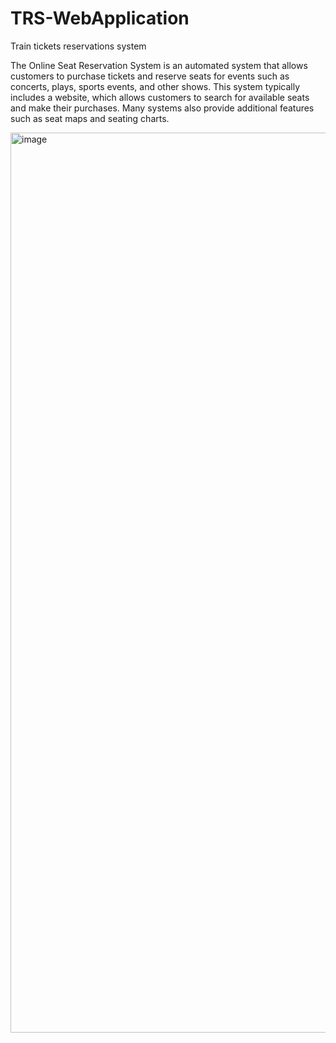 # TRS-WebApplication
Train tickets reservations system

The Online Seat Reservation System is an automated system that allows customers to purchase tickets and reserve seats for events such as concerts, plays, sports events, and other shows. This system typically includes a website, which allows customers to search for available seats and make their purchases. Many systems also provide additional features such as seat maps and seating charts.

<img width="1440" alt="image" src="https://user-images.githubusercontent.com/114853337/224234041-50b65aa9-8715-49ef-8e75-32a5bfc5113b.png">

